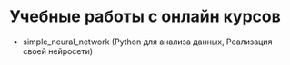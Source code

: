# Учебные работы с онлайн курсов

* simple_neural_network (Python для анализа данных, Реализация своей нейросети)

